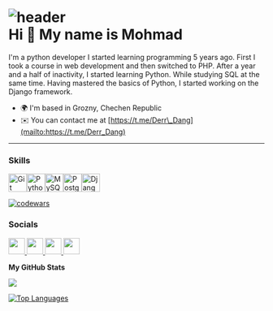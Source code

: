 ![header](https://capsule-render.vercel.app/api?type=waving&color=gradient&height=256&section=header&text=Hello%20Worl!d&fontSize=75&animation=fadeIn&fontAlignY=38&desc=Welcome%20to%20my%20GitHub%20profile!%20I'm%20a%20Python%20developer!&descAlignY=51&descAlign=62)
<img align="left" width="400" alt=""><br>
Hi 👋 My name is Mohmad
=======================

I'm a python developer
I started learning programming 5 years ago. First I took a course in web development and then switched to PHP. After a year and a half of inactivity, I started learning Python. While studying SQL at the same time. Having mastered the basics of Python, I started working on the Django framework.

* 🌍  I'm based in Grozny, Chechen Republic
* ✉️  You can contact me at [https://t.me/Derr\_Dang](mailto:https://t.me/Derr_Dang)
----------------

### Skills

<p align="left">
<a href="https://git-scm.com/" target="_blank" rel="noreferrer"><img src="https://raw.githubusercontent.com/danielcranney/readme-generator/main/public/icons/skills/git-colored.svg" width="36" height="36" alt="Git" /></a><a href="https://www.python.org/" target="_blank" rel="noreferrer"><img src="https://raw.githubusercontent.com/danielcranney/readme-generator/main/public/icons/skills/python-colored.svg" width="36" height="36" alt="Python" /></a><a href="https://www.mysql.com/" target="_blank" rel="noreferrer"><img src="https://raw.githubusercontent.com/danielcranney/readme-generator/main/public/icons/skills/mysql-colored.svg" width="36" height="36" alt="MySQL" /></a><a href="https://www.postgresql.org/" target="_blank" rel="noreferrer"><img src="https://raw.githubusercontent.com/danielcranney/readme-generator/main/public/icons/skills/postgresql-colored.svg" width="36" height="36" alt="PostgreSQL" /></a><a href="https://www.djangoproject.com/" target="_blank" rel="noreferrer"><img src="https://raw.githubusercontent.com/danielcranney/readme-generator/main/public/icons/skills/django-colored-dark.svg" width="36" height="36" alt="Django" /></a></p>

[![codewars](https://www.codewars.com/users/Mohmad/badges/large)](https://www.codewars.com/users/Mohmad)
### Socials

<p align="left"> <a href="https://discord.com/users/#" target="_blank" rel="noreferrer"> <picture> <source media="(prefers-color-scheme: dark)" srcset="undefined" /> <source media="(prefers-color-scheme: light)" srcset="https://raw.githubusercontent.com/danielcranney/readme-generator/main/public/icons/socials/discord.svg" /> <img src="https://raw.githubusercontent.com/danielcranney/readme-generator/main/public/icons/socials/discord.svg" width="32" height="32" /> </picture> </a> <a href="https://www.facebook.com/#" target="_blank" rel="noreferrer"> <picture> <source media="(prefers-color-scheme: dark)" srcset="https://raw.githubusercontent.com/danielcranney/readme-generator/main/public/icons/socials/facebook-dark.svg" /> <source media="(prefers-color-scheme: light)" srcset="https://raw.githubusercontent.com/danielcranney/readme-generator/main/public/icons/socials/facebook.svg" /> <img src="https://raw.githubusercontent.com/danielcranney/readme-generator/main/public/icons/socials/facebook.svg" width="32" height="32" /> </picture> </a> <a href="https://www.github.com/mohmad08" target="_blank" rel="noreferrer"> <picture> <source media="(prefers-color-scheme: dark)" srcset="https://raw.githubusercontent.com/danielcranney/readme-generator/main/public/icons/socials/github-dark.svg" /> <source media="(prefers-color-scheme: light)" srcset="https://raw.githubusercontent.com/danielcranney/readme-generator/main/public/icons/socials/github.svg" /> <img src="https://raw.githubusercontent.com/danielcranney/readme-generator/main/public/icons/socials/github.svg" width="32" height="32" /> </picture> </a> <a href="http://www.instagram.com/mohmad_____08?igsh=OGQ5ZDc2ODk2ZA==" target="_blank" rel="noreferrer"> <picture> <source media="(prefers-color-scheme: dark)" srcset="undefined" /> <source media="(prefers-color-scheme: light)" srcset="https://raw.githubusercontent.com/danielcranney/readme-generator/main/public/icons/socials/instagram.svg" /> <img src="https://raw.githubusercontent.com/danielcranney/readme-generator/main/public/icons/socials/instagram.svg" width="32" height="32" /> </picture> </a></p>


<b>My GitHub Stats</b>

<a href="http://www.github.com/mohmad08"><img src="https://github-readme-streak-stats.herokuapp.com/?user=mohmad08&stroke=ffffff&background=181824&ring=facc15&fire=facc15&currStreakNum=ffffff&currStreakLabel=facc15&sideNums=ffffff&sideLabels=ffffff&dates=ffffff&hide_border=true" /></a>

<a href="https://github.com/mohmad08" align="left"><img src="https://github-readme-stats.vercel.app/api/top-langs/?username=mohmad08&langs_count=10&title_color=facc15&text_color=ffffff&icon_color=3382ed&bg_color=181824&hide_border=true&locale=en&custom_title=Top%20%Languages" alt="Top Languages" /></a> 
